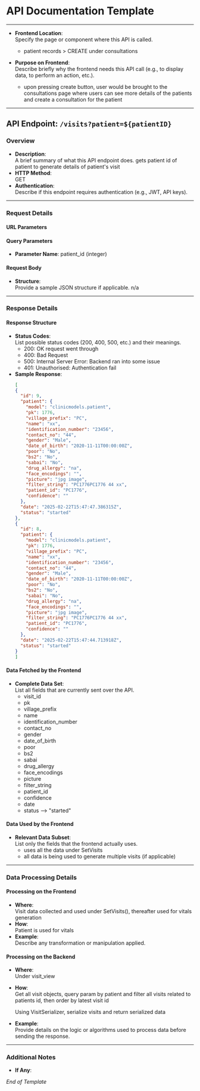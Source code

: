 # API Documentation Template

---
- **Frontend Location**:  
  Specify the page or component where this API is called.
  - patient records > CREATE under consultations

- **Purpose on Frontend**:  
  Describe briefly why the frontend needs this API call (e.g., to display data, to perform an action, etc.).
  - upon pressing create button, user would be brought to the consultations page where users can see more details of the patients and create a consultation for the patient

---

## API Endpoint: `/visits?patient=${patientID}`

### Overview
- **Description**:  
  A brief summary of what this API endpoint does.
  gets patient id of patient to generate details of patient's visit
- **HTTP Method**:  
  GET
- **Authentication**:  
  Describe if this endpoint requires authentication (e.g., JWT, API keys).

---

### Request Details

#### URL Parameters

#### Query Parameters
- **Parameter Name**: patient_id (integer)

#### Request Body
- **Structure**:  
  Provide a sample JSON structure if applicable. n/a

---

### Response Details

#### Response Structure
- **Status Codes**:  
  List possible status codes (200, 400, 500, etc.) and their meanings.
    - 200: OK request went through
    - 400: Bad Request
    - 500: Internal Server Error: Backend ran into some issue
    - 401: Unauthorised: Authentication fail
- **Sample Response**:  
  ```json
  [
  {
    "id": 9,
    "patient": {
      "model": "clinicmodels.patient",
      "pk": 1776,
      "village_prefix": "PC",
      "name": "xx",
      "identification_number": "23456",
      "contact_no": "44",
      "gender": "Male",
      "date_of_birth": "2020-11-11T00:00:00Z",
      "poor": "No",
      "bs2": "No",
      "sabai": "No",
      "drug_allergy": "na",
      "face_encodings": "",
      "picture": "jpg image",
      "filter_string": "PC1776PC1776 44 xx",
      "patient_id": "PC1776",
      "confidence": ""
    },
    "date": "2025-02-22T15:47:47.386315Z",
    "status": "started"
  },
  {
    "id": 8,
    "patient": {
      "model": "clinicmodels.patient",
      "pk": 1776,
      "village_prefix": "PC",
      "name": "xx",
      "identification_number": "23456",
      "contact_no": "44",
      "gender": "Male",
      "date_of_birth": "2020-11-11T00:00:00Z",
      "poor": "No",
      "bs2": "No",
      "sabai": "No",
      "drug_allergy": "na",
      "face_encodings": "",
      "picture": "jpg image",
      "filter_string": "PC1776PC1776 44 xx",
      "patient_id": "PC1776",
      "confidence": ""
    },
    "date": "2025-02-22T15:47:44.713918Z",
    "status": "started"
  }
  ]
  ```

#### Data Fetched by the Frontend
- **Complete Data Set**:  
  List all fields that are currently sent over the API.
  - visit_id
  - pk
  - village_prefix
  - name
  - identification_number
  - contact_no
  - gender
  - date_of_birth
  - poor
  - bs2
  - sabai
  - drug_allergy
  - face_encodings
  - picture
  - filter_string
  - patient_id
  - confidence
  - date
  - status --> "started"
  
#### Data Used by the Frontend
- **Relevant Data Subset**:  
  List only the fields that the frontend actually uses.
  - uses all the data under SetVisits
  - all data is being used to generate multiple visits (if applicable)
---

### Data Processing Details

#### Processing on the Frontend
- **Where**:  
  Visit data collected and used under SetVisits(), thereafter used for vitals generation
- **How**:  
  Patient is used for vitals
- **Example**:  
  Describe any transformation or manipulation applied.

#### Processing on the Backend
- **Where**:  
  Under visit_view
- **How**:  
  Get all visit objects, query param by patient and filter all visits related to patients id, then order by latest visit id

  Using VisitSerializer, serialize visits and return serialized data
- **Example**:  
  Provide details on the logic or algorithms used to process data before sending the response.

---

### Additional Notes
- **If Any**:  

*End of Template*